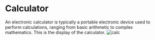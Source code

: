 # Calculator
An electronic calculator is typically a portable electronic device used to perform calculations, ranging from basic arithmetic to complex mathematics.
This is the display of the calculator.
![calc](https://github.com/amritapal30/Calculator/assets/145271835/10a8f694-426d-41a5-a2da-90800e40d7ef)
